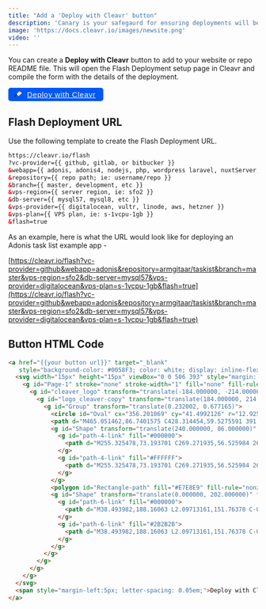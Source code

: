 ```yaml
---
title: "Add a 'Deploy with Cleavr' button"
description: 'Canary is your safegaurd for ensuring deployments will be as expected.'
image: 'https://docs.cleavr.io/images/newsite.png'
video: ''
---
```


You can create a **Deploy with Cleavr** button to add to your website or repo README file. This will open the Flash Deployment 
setup page in Cleavr and compile the form with the details of the deployment. 

<a href="https://cleavr.io" target="_blank"
   style="background-color: #0058F3; color: white; display: inline-flex; align-items: center; padding: 5px 15px 5px 6px; border-radius: 5px; font-family: Helvetica, Arial, sans-serif; font-size: 15px">
  <svg width="15px" height="15px" viewBox="0 0 506 393" style="margin: 0 6px 2px">
    <g id="Page-1" stroke="none" stroke-width="1" fill="none" fill-rule="evenodd">
      <g id="cleaver_logo" transform="translate(-184.000000, -214.000000)">
        <g id="logo_cleaver-copy" transform="translate(184.000000, 214.000000)">
          <g id="Group" transform="translate(0.232002, 0.677165)">
            <circle id="Oval" cx="356.201069" cy="41.4992126" r="12.9259843"></circle>
            <path d="M465.051462,86.7401575 C428.314454,59.5275591 391.917604,32.3149606 359.602643,0 C290.890832,68.711811 222.179021,137.423622 153.46721,206.135433 C185.782171,238.450394 213.334927,275.527559 240.887683,312.604724 C328.648313,251.716535 427.974297,132.661417 465.051462,86.7401575 Z M347.016817,50.6834646 C341.914454,45.5811024 341.914454,37.4173228 347.016817,32.3149606 C352.119179,27.2125984 360.282958,27.2125984 365.385321,32.3149606 C370.487683,37.4173228 370.487683,45.5811024 365.385321,50.6834646 C360.282958,55.4456693 352.119179,55.4456693 347.016817,50.6834646 Z" id="Shape" fill="#E7E8E9" fill-rule="nonzero"></path>
            <g id="Shape" transform="translate(240.000000, 86.000000)" fill-rule="nonzero">
              <g id="path-4-link" fill="#000000">
                <path d="M255.325478,73.193701 C269.271935,56.525984 268.251462,33.055118 253.284533,21.829921 C243.760124,14.686614 234.575872,7.5433071 225.051462,0.7401575 C187.974297,47.001575 88.648313,165.716535 0.887683,226.604724 C7.690832,235.788976 4.289258,230.006299 11.092407,239.190551 C22.317604,254.15748 45.78847,254.837795 62.456187,240.891339 C128.10658,185.105512 199.539651,139.184252 255.325478,73.193701 Z" id="path-4"></path>
              </g>
              <g id="path-4-link" fill="#FFFFFF">
                <path d="M255.325478,73.193701 C269.271935,56.525984 268.251462,33.055118 253.284533,21.829921 C243.760124,14.686614 234.575872,7.5433071 225.051462,0.7401575 C187.974297,47.001575 88.648313,165.716535 0.887683,226.604724 C7.690832,235.788976 4.289258,230.006299 11.092407,239.190551 C22.317604,254.15748 45.78847,254.837795 62.456187,240.891339 C128.10658,185.105512 199.539651,139.184252 255.325478,73.193701 Z" id="path-4"></path>
              </g>
            </g>
            <polygon id="Rectangle-path" fill="#E7E8E9" fill-rule="nonzero" transform="translate(172.330405, 219.931744) rotate(45.000000) translate(-172.330405, -219.931744) " points="149.369996 185.746245 195.290815 185.746245 195.290815 254.117243 149.369996 254.117243"></polygon>
            <g id="Shape" transform="translate(0.000000, 202.000000)" fill-rule="nonzero">
              <g id="path-6-link" fill="#000000">
                <path d="M38.493982,188.16063 L2.09713161,151.76378 C-0.283970754,149.382677 -0.283970754,145.981102 2.09713161,143.6 L143.262486,2.434646 C145.643588,0.053543 149.045163,0.053543 151.426265,2.434646 L187.823116,38.831496 C190.204218,41.212598 190.204218,44.614173 187.823116,46.995276 L46.6577615,188.16063 C44.2766592,190.541732 40.5349269,190.541732 38.493982,188.16063 Z" id="path-6"></path>
              </g>
              <g id="path-6-link" fill="#2B2B2B">
                <path d="M38.493982,188.16063 L2.09713161,151.76378 C-0.283970754,149.382677 -0.283970754,145.981102 2.09713161,143.6 L143.262486,2.434646 C145.643588,0.053543 149.045163,0.053543 151.426265,2.434646 L187.823116,38.831496 C190.204218,41.212598 190.204218,44.614173 187.823116,46.995276 L46.6577615,188.16063 C44.2766592,190.541732 40.5349269,190.541732 38.493982,188.16063 Z" id="path-6"></path>
              </g>
            </g>
          </g>
        </g>
      </g>
    </g>
  </svg>
  <span style="margin-left:5px; letter-spacing: 0.05em;">Deploy with Cleavr</span>
</a>

## Flash Deployment URL
Use the following template to create the Flash Deployment URL. 

```html
https://cleavr.io/flash
?vc-provider={{ github, gitlab, or bitbucker }}
&webapp={{ adonis, adonis4, nodejs, php, wordpress laravel, nuxtServer, nuxtStatic }}
&repository={{ repo path; ie: username/repo }}
&branch={{ master, development, etc }}
&vps-region={{ server region, ie: sfo2 }}
&db-server={{ mysql57, mysql8, etc }}
&vps-provider={{ digitalocean, vultr, linode, aws, hetzner }}
&vps-plan={{ VPS plan, ie: s-1vcpu-1gb }}
&flash=true
```

As an example, here is what the URL would look like for deploying an Adonis task list example app - 

[https://cleavr.io/flash?vc-provider=github&webapp=adonis&repository=armgitaar/taskist&branch=master&vps-region=sfo2&db-server=mysql57&vps-provider=digitalocean&vps-plan=s-1vcpu-1gb&flash=true](https://cleavr.io/flash?vc-provider=github&webapp=adonis&repository=armgitaar/taskist&branch=master&vps-region=sfo2&db-server=mysql57&vps-provider=digitalocean&vps-plan=s-1vcpu-1gb&flash=true)

## Button HTML Code

```html
<a href="{{your button url}}" target="_blank"
   style="background-color: #0058F3; color: white; display: inline-flex; align-items: center; padding: 5px 15px 5px 6px; border-radius: 5px; font-family: Helvetica, Arial, sans-serif; font-size: 15px">
  <svg width="15px" height="15px" viewBox="0 0 506 393" style="margin: 0 6px 2px">
    <g id="Page-1" stroke="none" stroke-width="1" fill="none" fill-rule="evenodd">
      <g id="cleaver_logo" transform="translate(-184.000000, -214.000000)">
        <g id="logo_cleaver-copy" transform="translate(184.000000, 214.000000)">
          <g id="Group" transform="translate(0.232002, 0.677165)">
            <circle id="Oval" cx="356.201069" cy="41.4992126" r="12.9259843"></circle>
            <path d="M465.051462,86.7401575 C428.314454,59.5275591 391.917604,32.3149606 359.602643,0 C290.890832,68.711811 222.179021,137.423622 153.46721,206.135433 C185.782171,238.450394 213.334927,275.527559 240.887683,312.604724 C328.648313,251.716535 427.974297,132.661417 465.051462,86.7401575 Z M347.016817,50.6834646 C341.914454,45.5811024 341.914454,37.4173228 347.016817,32.3149606 C352.119179,27.2125984 360.282958,27.2125984 365.385321,32.3149606 C370.487683,37.4173228 370.487683,45.5811024 365.385321,50.6834646 C360.282958,55.4456693 352.119179,55.4456693 347.016817,50.6834646 Z" id="Shape" fill="#E7E8E9" fill-rule="nonzero"></path>
            <g id="Shape" transform="translate(240.000000, 86.000000)" fill-rule="nonzero">
              <g id="path-4-link" fill="#000000">
                <path d="M255.325478,73.193701 C269.271935,56.525984 268.251462,33.055118 253.284533,21.829921 C243.760124,14.686614 234.575872,7.5433071 225.051462,0.7401575 C187.974297,47.001575 88.648313,165.716535 0.887683,226.604724 C7.690832,235.788976 4.289258,230.006299 11.092407,239.190551 C22.317604,254.15748 45.78847,254.837795 62.456187,240.891339 C128.10658,185.105512 199.539651,139.184252 255.325478,73.193701 Z" id="path-4"></path>
              </g>
              <g id="path-4-link" fill="#FFFFFF">
                <path d="M255.325478,73.193701 C269.271935,56.525984 268.251462,33.055118 253.284533,21.829921 C243.760124,14.686614 234.575872,7.5433071 225.051462,0.7401575 C187.974297,47.001575 88.648313,165.716535 0.887683,226.604724 C7.690832,235.788976 4.289258,230.006299 11.092407,239.190551 C22.317604,254.15748 45.78847,254.837795 62.456187,240.891339 C128.10658,185.105512 199.539651,139.184252 255.325478,73.193701 Z" id="path-4"></path>
              </g>
            </g>
            <polygon id="Rectangle-path" fill="#E7E8E9" fill-rule="nonzero" transform="translate(172.330405, 219.931744) rotate(45.000000) translate(-172.330405, -219.931744) " points="149.369996 185.746245 195.290815 185.746245 195.290815 254.117243 149.369996 254.117243"></polygon>
            <g id="Shape" transform="translate(0.000000, 202.000000)" fill-rule="nonzero">
              <g id="path-6-link" fill="#000000">
                <path d="M38.493982,188.16063 L2.09713161,151.76378 C-0.283970754,149.382677 -0.283970754,145.981102 2.09713161,143.6 L143.262486,2.434646 C145.643588,0.053543 149.045163,0.053543 151.426265,2.434646 L187.823116,38.831496 C190.204218,41.212598 190.204218,44.614173 187.823116,46.995276 L46.6577615,188.16063 C44.2766592,190.541732 40.5349269,190.541732 38.493982,188.16063 Z" id="path-6"></path>
              </g>
              <g id="path-6-link" fill="#2B2B2B">
                <path d="M38.493982,188.16063 L2.09713161,151.76378 C-0.283970754,149.382677 -0.283970754,145.981102 2.09713161,143.6 L143.262486,2.434646 C145.643588,0.053543 149.045163,0.053543 151.426265,2.434646 L187.823116,38.831496 C190.204218,41.212598 190.204218,44.614173 187.823116,46.995276 L46.6577615,188.16063 C44.2766592,190.541732 40.5349269,190.541732 38.493982,188.16063 Z" id="path-6"></path>
              </g>
            </g>
          </g>
        </g>
      </g>
    </g>
  </svg>
  <span style="margin-left:5px; letter-spacing: 0.05em;">Deploy with Cleavr</span>
</a>
```
